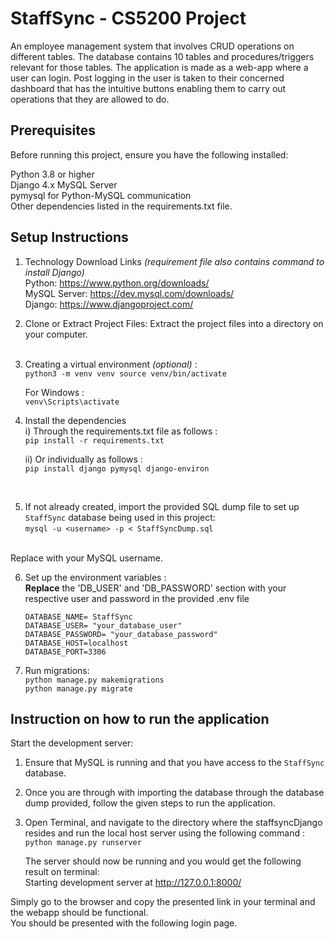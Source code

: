 # StaffSync - CS5200 Project

An employee management system that involves CRUD operations on different tables. The database 
contains 10 tables and procedures/triggers relevant for those tables. The application is made as a 
web-app where a user can login. Post logging in the user is taken to their concerned dashboard that
has the intuitive buttons enabling them to carry out operations that they are allowed to do.

## Prerequisites

Before running this project, ensure you have the following installed:

Python 3.8 or higher
<br>Django 4.x
MySQL Server
<br>pymysql for Python-MySQL communication
<br>Other dependencies listed in the requirements.txt file. 


## Setup Instructions

1. Technology Download Links _(requirement file also contains command to install Django)_<br>
Python: https://www.python.org/downloads/ <br>
MySQL Server: https://dev.mysql.com/downloads/ <br>
Django: https://www.djangoproject.com/


2. Clone or Extract Project Files: Extract the project files into a directory on your computer.<br><br>

3. Creating a virtual environment _(optional)_ : <br>
`python3 -m venv venv source venv/bin/activate`

     For Windows : <br>
    `venv\Scripts\activate`


4. Install the dependencies
   <br>
   i) Through the requirements.txt file as follows : <br>
    `pip install -r requirements.txt`
    <br> 

    ii) Or individually as follows : <br>
    `pip install django pymysql django-environ`
<br>


5. If not already created, import the provided SQL dump file to set up `StaffSync` database being used in this project: <br>
  `mysql -u <username> -p < StaffSyncDump.sql`
<br>
    Replace <username> with your MySQL username. 


6. Set up the environment variables : 
    <br>
    **Replace** the 'DB_USER' and 'DB_PASSWORD' section with your respective user and password in the provided .env file  <br>


       DATABASE_NAME= StaffSync
       DATABASE_USER= "your_database_user"
       DATABASE_PASSWORD= "your_database_password"
       DATABASE_HOST=localhost
       DATABASE_PORT=3306

    
7. Run migrations: <br>
 `python manage.py makemigrations` <br>
 `python manage.py migrate`




## Instruction on how to run the application


Start the development server: <br>

1. Ensure that MySQL is running and that you have access to the `StaffSync` database. <br>


2. Once you are through with importing the database through the database dump provided, follow the given steps to run the application.<br>


3. Open Terminal, and navigate to the directory where the staffsyncDjango resides and run the local host server using the following command : <br>
`python manage.py runserver`

    The server should now be running and you would get the following result on terminal: <br>
    Starting development server at http://127.0.0.1:8000/

Simply go to the browser and copy the presented link in your terminal and the webapp should be functional.
<br>
You should be presented with the following login page.


 











  

